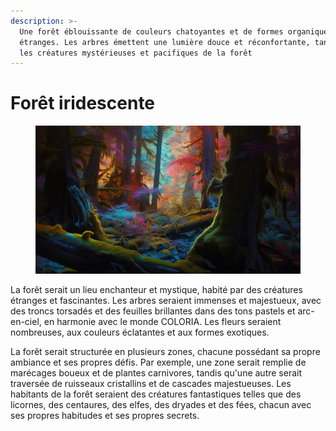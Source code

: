 ```yaml
---
description: >-
  Une forêt éblouissante de couleurs chatoyantes et de formes organiques
  étranges. Les arbres émettent une lumière douce et réconfortante, tandis que
  les créatures mystérieuses et pacifiques de la forêt
---
```


# Forêt iridescente

<figure><img src="../../.gitbook/assets/Jeem_A_dazzling_forest_of_shimmering_colors_and_strange_organic_6460d781-9f3a-4e97-b91f-01c54e298d74 (1) (1).png" alt=""><figcaption></figcaption></figure>

La forêt serait un lieu enchanteur et mystique, habité par des créatures étranges et fascinantes. Les arbres seraient immenses et majestueux, avec des troncs torsadés et des feuilles brillantes dans des tons pastels et arc-en-ciel, en harmonie avec le monde COLORIA. Les fleurs seraient nombreuses, aux couleurs éclatantes et aux formes exotiques.

La forêt serait structurée en plusieurs zones, chacune possédant sa propre ambiance et ses propres défis. Par exemple, une zone serait remplie de marécages boueux et de plantes carnivores, tandis qu'une autre serait traversée de ruisseaux cristallins et de cascades majestueuses. Les habitants de la forêt seraient des créatures fantastiques telles que des licornes, des centaures, des elfes, des dryades et des fées, chacun avec ses propres habitudes et ses propres secrets.
